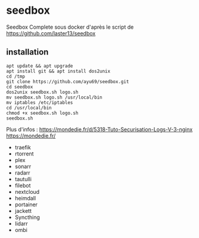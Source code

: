 
# seedbox
Seedbox Complete sous docker d'après le script de https://github.com/laster13/seedbox


## installation

    apt update && apt upgrade
    apt install git && apt install dos2unix
    cd /tmp
    git clone https://github.com/ayu69/seedbox.git
    cd seedbox
    dos2unix seedbox.sh logo.sh
    mv seedbox.sh logo.sh /usr/local/bin
    mv iptables /etc/iptables
    cd /usr/local/bin
    chmod +x seedbox.sh logo.sh
    seedbox.sh


Plus d'infos :
https://mondedie.fr/d/5318-Tuto-Securisation-Logs-V-3-nginx
https://mondedie.fr/



 - traefik
 - rtorrent
 - plex
 - sonarr
 - radarr
 - tautulli
 - filebot
 - nextcloud
 - heimdall
 - portainer
 - jackett
 - Syncthing
 - lidarr
 - ombi
